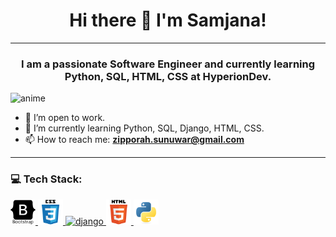 <h1 align ="center"> Hi there 👋 I'm Samjana! </h1>

<hr/>

<h3 align = "center"> I am a passionate Software Engineer and currently learning Python, SQL, HTML, CSS at HyperionDev. </h3>

![anime](https://user-images.githubusercontent.com/121523004/218574077-091b9662-09b4-429d-bc29-1212a9bfbf54.jpeg)

- 🔭 I’m open to work.
- 🌱 I’m currently learning Python, SQL, Django, HTML, CSS.
- 📫 How to reach me: **zipporah.sunuwar@gmail.com**

<hr />

### 💻 Tech Stack:
<p align="left"> <a href="https://getbootstrap.com" target="_blank" rel="noreferrer"> 
  <img src="https://raw.githubusercontent.com/devicons/devicon/master/icons/bootstrap/bootstrap-plain-wordmark.svg" alt="bootstrap" width="40" height="40"/> </a> <a href="https://www.w3schools.com/css/" target="_blank" rel="noreferrer"> 
  <img src="https://raw.githubusercontent.com/devicons/devicon/master/icons/css3/css3-original-wordmark.svg" alt="css3" width="40" height="40"/> </a> <a href="https://www.djangoproject.com/" target="_blank" rel="noreferrer"> 
  <img src="https://cdn.worldvectorlogo.com/logos/django.svg" alt="django" width="40" height="40"/> </a> <a href="https://www.w3.org/html/" target="_blank" rel="noreferrer"> 
  <img src="https://raw.githubusercontent.com/devicons/devicon/master/icons/html5/html5-original-wordmark.svg" alt="html5" width="40" height="40"/> </a>  <a href="https://www.python.org" target="_blank" rel="noreferrer"> <img src="https://raw.githubusercontent.com/devicons/devicon/master/icons/python/python-original.svg" alt="python" width="40" height="40"/> </a> </p>
